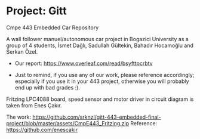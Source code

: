 # Project: Gitt
Cmpe 443 Embedded Car Repository

A wall follower manuel/autonomous car project in Bogazici University as a group of 4 students, İsmet Dağlı, Sadullah Gültekin,  Bahadır Hocamoğlu and Serkan Özel.

* Our report: https://www.overleaf.com/read/bsyfttpcrbtv

* Just to remind, if you use any of our work, please reference accordingly; especially if you use it in your 443 project, otherwise you will probably end up with bad grades :).

Fritzing LPC4088 board, speed sensor and motor driver in circuit diagram is taken from Enes Çakır. 

The work: https://github.com/srknzl/gitt-443-embedded-final-project/blob/master/assets/CmpE443_Fritzing.zip
Reference: https://github.com/enescakir

